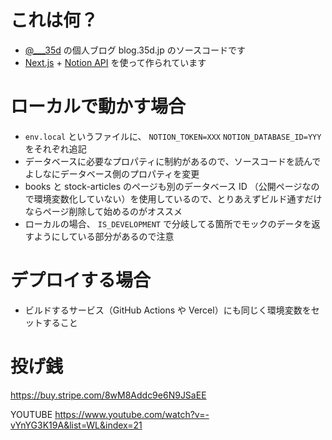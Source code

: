 # これは何？

- [@\_\_\_35d](https://twitter.com/___35d) の個人ブログ blog.35d.jp のソースコードです
- [Next.js](https://nextjs.org/) + [Notion API](https://developers.notion.com/) を使って作られています

# ローカルで動かす場合

- `env.local` というファイルに、 `NOTION_TOKEN=XXX` `NOTION_DATABASE_ID=YYY` をそれぞれ追記
- データベースに必要なプロパティに制約があるので、ソースコードを読んでよしなにデータベース側のプロパティを変更
- books と stock-articles のページも別のデータベース ID （公開ページなので環境変数化していない）を使用しているので、とりあえずビルド通すだけならページ削除して始めるのがオススメ
- ローカルの場合、 `IS_DEVELOPMENT` で分岐してる箇所でモックのデータを返すようにしている部分があるので注意

# デプロイする場合

- ビルドするサービス（GitHub Actions や Vercel）にも同じく環境変数をセットすること

# 投げ銭

https://buy.stripe.com/8wM8Addc9e6N9JSaEE

YOUTUBE  https://www.youtube.com/watch?v=-vYnYG3K19A&list=WL&index=21
